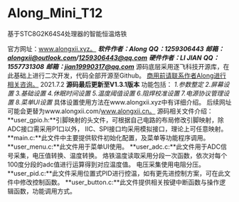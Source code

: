 # Along_Mini_T12
基于STC8G2K64S4处理器的智能恒温烙铁

官方网址：www.alongxii.xyz。
***软件作者：Along***
***QQ：1259306443***
***邮箱：alongxii@outlook.com/1259306443@qq.com***
***硬件作者：LI JIAN***
***QQ：1557731308***
***邮箱：jian19990317@qq.com***
源码底层采用逐飞科技开源库，在此基础上进行二次开发，代码全部开源至Github。
<u>商用前请联系作者Along进行相关咨询。</u>
2021.7.2
**源码最后更新至V1.3.1版本**
功能包括：
*1.参数整定*
*2.屏幕设置*
*3.基础设置*
*4.休眠时间设置*
*5.温度阈值设置*
*6.阻焊校准设置*
*7.电源协议管理设置*
*8.菜单UI设置*
具体设置使用方法在www.alongxii.xyz中有详细介绍。
后续网址可能会更替为www.alongxii.com/www.alongxii.cn。
源码相关文件介绍：
**user_gpio.h:**引脚映射的头文件，可根据自己电路的布局修改引脚映射，除ADC接口需采用P1口以外，
IIC、SPI接口均采用模拟接口，理论上可任意映射。
**main.c:**此文件中主要提供软件初始化配置，及菜单等功能程序调用。
**user_menu.c:**此文件用于菜单UI使用。
**user_adc.c:**此文件用于ADC信号采集，电压值转换、温度转换。
烙铁温度读取采用分段一次函数，依次对每个100度分段的adc值进行运算得到对应温度值。
电压采集使用电阻分压。
**user_pid.c:**此文件采用位置式PID进行控温，如有更先进控制方案，可在此文件中修改控制函数。
**user_button.c:**此文件提供相关按键中断函数与操作逻辑函数，功能调用方式。